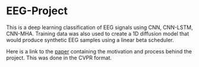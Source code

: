 # EEG-Project
This is a deep learning classification of EEG signals using CNN, CNN-LSTM, CNN-MHA. Training data was also used to create a 1D diffusion model that would produce synthetic EEG samples using a linear beta scheduler.

Here is a link to the [paper](paper.pdf) containing the motivation and process behind the project. This was done in the CVPR format. 
